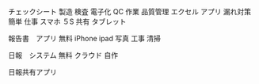 チェックシート
  製造
  検査
  電子化
  QC
  作業
  品質管理
  エクセル
  アプリ
  漏れ対策
  簡単
  仕事
  スマホ
  ５S
  共有
  タブレット

報告書　アプリ
  無料
  iPhone
  ipad
  写真
  工事
  清掃

日報　システム
  無料
  クラウド
  自作

日報共有アプリ

